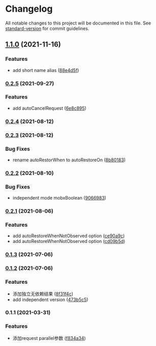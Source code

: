# Changelog

All notable changes to this project will be documented in this file. See [standard-version](https://github.com/conventional-changelog/standard-version) for commit guidelines.

## [1.1.0](https://github.com/superwf/mobx-value/compare/v1.0.0...v1.1.0) (2021-11-16)


### Features

* add short name alias ([88e4d5f](https://github.com/superwf/mobx-value/commit/88e4d5ff3c6832911d57f9a03a722642d4d7820a))

### [0.2.5](https://github.com/superwf/mobx-value/compare/v0.2.4...v0.2.5) (2021-09-27)


### Features

* add autoCancelRequest ([6e8c895](https://github.com/superwf/mobx-value/commit/6e8c895d479121e1fbfc2d5cd001b94e5806125f))

### [0.2.4](https://github.com/superwf/mobx-value/compare/v0.2.3...v0.2.4) (2021-08-12)

### [0.2.3](https://github.com/superwf/mobx-value/compare/v0.2.2...v0.2.3) (2021-08-12)


### Bug Fixes

* rename autoRestorWhen to autoRestoreOn ([8b80183](https://github.com/superwf/mobx-value/commit/8b8018337dc8ffa2ff222564ee30a995b205ab18))

### [0.2.2](https://github.com/superwf/mobx-value/compare/v0.2.1...v0.2.2) (2021-08-10)


### Bug Fixes

* independent mode mobxBoolean ([9066983](https://github.com/superwf/mobx-value/commit/9066983873911b1fcda399b240a371d3df35b656))

### [0.2.1](https://github.com/superwf/mobx-value/compare/v0.1.3...v0.2.1) (2021-08-06)


### Features

* add autoRestoreWhenNotObserved option ([ce90a9c](https://github.com/superwf/mobx-value/commit/ce90a9cd825f1585b92784f9e0428ce355eda469))
* add autoRestoreWhenNotObserved option ([cd09b5d](https://github.com/superwf/mobx-value/commit/cd09b5d23503d1b5c1744e9122beebc072e51d76))

### [0.1.3](https://github.com/superwf/mobx-value/compare/v0.1.2...v0.1.3) (2021-07-06)

### [0.1.2](https://github.com/superwf/mobx-value/compare/v0.1.1...v0.1.2) (2021-07-06)


### Features

* 添加独立无依赖结果 ([8f31f4c](https://github.com/superwf/mobx-value/commit/8f31f4c767b5b4fbca3decabed22de0f31451887))
* add independent version ([473b5c5](https://github.com/superwf/mobx-value/commit/473b5c5f1ac9ba6c20e1b5126842c576427bb558))

### 0.1.1 (2021-03-31)


### Features

* 添加request parallel参数 ([f834a34](https://github.com/superwf/mobx-value/commit/f834a34a5a7d87ac9045efdb9ad9e43a893ffeda))
